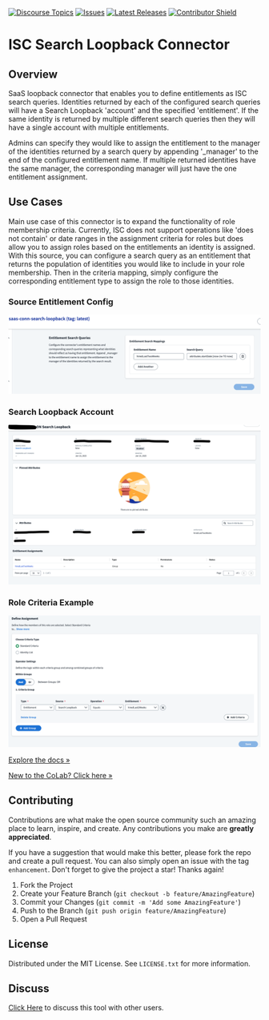[![Discourse Topics][discourse-shield]][discourse-url]
[![Issues][issues-shield]][issues-url]
[![Latest Releases][release-shield]][release-url]
[![Contributor Shield][contributor-shield]][contributors-url]

[discourse-shield]:https://img.shields.io/discourse/topics?label=Discuss%20This%20Tool&server=https%3A%2F%2Fdeveloper.sailpoint.com%2Fdiscuss
[discourse-url]:https://developer.sailpoint.com/discuss/tag/workflows
[issues-shield]:https://img.shields.io/github/issues/sailpoint-oss/repo-template?label=Issues
[issues-url]:https://github.com/sailpoint-oss/repo-template/issues
[release-shield]: https://img.shields.io/github/v/release/sailpoint-oss/repo-template?label=Current%20Release
[release-url]:https://github.com/sailpoint-oss/repo-template/releases
[contributor-shield]:https://img.shields.io/github/contributors/sailpoint-oss/repo-template?label=Contributors
[contributors-url]:https://github.com/sailpoint-oss/repo-template/graphs/contributors

# ISC Search Loopback Connector

## Overview
SaaS loopback connector that enables you to define entitlements as ISC search queries. Identities returned by each of the configured search queries will have a Search Loopback 'account' and the specified 'entitlement'. If the same identity is returned by multiple different search queries then they will have a single account with multiple entitlements.

Admins can specify they would like to assign the entitlement to the manager of the identities returned by a search query by appending '_manager' to the end of the configured entitlement name. If multiple returned identities have the same manager, the corresponding manager will just have the one entitlement assignment.

## Use Cases
Main use case of this connector is to expand the functionality of role membership criteria. Currently, ISC does not support operations like 'does not contain' or date ranges in the assignment criteria for roles but does allow you to assign roles based on the entitlements an identity is assigned. With this source, you can configure a search query as an entitlement that returns the population of identities you would like to include in your role membership. Then in the criteria mapping, simply configure the corresponding entitlement type to assign the role to those identities. 

### Source Entitlement Config
![Source Entitlement Config](./assets/images/entitlement_mapping_config.png)

### Search Loopback Account
![Account Example](./assets/images/account.png)

### Role Criteria Example
![Role Criteria Example](./assets/images/role_criteria.png)

[Explore the docs »](https://your-link-to-colab-topic-here)

[New to the CoLab? Click here »](https://developer.sailpoint.com/discuss/t/about-the-sailpoint-developer-community-colab/11230)

<!-- CONTRIBUTING -->
## Contributing

Contributions are what make the open source community such an amazing place to learn, inspire, and create. Any contributions you make are **greatly appreciated**.

If you have a suggestion that would make this better, please fork the repo and create a pull request. You can also simply open an issue with the tag `enhancement`.
Don't forget to give the project a star! Thanks again!

1. Fork the Project
2. Create your Feature Branch (`git checkout -b feature/AmazingFeature`)
3. Commit your Changes (`git commit -m 'Add some AmazingFeature'`)
4. Push to the Branch (`git push origin feature/AmazingFeature`)
5. Open a Pull Request

<!-- LICENSE -->
## License

Distributed under the MIT License. See `LICENSE.txt` for more information.

<!-- CONTACT -->
## Discuss
[Click Here](https://developer.sailpoint.com/dicuss/tag/{tagName}) to discuss this tool with other users.
